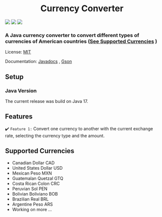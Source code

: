 <h1 align="center"> Currency Converter </h1>
<p>
    <img src="https://img.shields.io/badge/LICENSE-MIT-green">
    <img src="https://img.shields.io/badge/VERSION-1.0.0-blue">
    <img src="https://img.shields.io/badge/STATUS-Released-green">
</p>

### A Java currency converter to convert different types of currencies of American countries ([See Supported Currencies](#supported-currencies) )

License: [MIT](License.txt)

Documentation: [Javadocs](https://dropbox.github.io/dropbox-sdk-java/api-docs/v5.4.3/) , [Gson](https://dropbox.github.io/dropbox-sdk-java/api-docs/v5.4.3/](https://github.com/google/gson))

## Setup

### Java Version

The current release was build on Java 17.

## Features

:heavy_check_mark: `Feature 1:` Convert one currency to another with the current exchange rate, selecting the currency type and the amount.


## Supported Currencies

- Canadian Dollar CAD
- United States Dollar USD
- Mexican Peso MXN
- Guatemalan Quetzal GTQ
- Costa Rican Colon CRC
- Peruvian Sol PEN
- Bolivian Boliviano BOB
- Brazilian Real BRL
- Argentine Peso ARS
- Working on more ...
